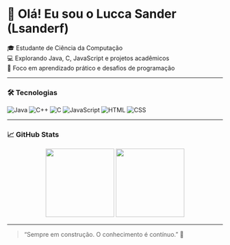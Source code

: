 # 👋 Olá! Eu sou o Lucca Sander (Lsanderf)

🎓 Estudante de Ciência da Computação  
💻 Explorando Java, C, JavaScript e projetos acadêmicos  
🚀 Foco em aprendizado prático e desafios de programação

---

### 🛠️ Tecnologias

![Java](https://img.shields.io/badge/Java-ED8B00?style=for-the-badge&logo=java&logoColor=white)
![C++](https://img.shields.io/badge/C%2B%2B-00599C?style=for-the-badge&logo=c%2B%2B&logoColor=white)
![C](https://img.shields.io/badge/C-00599C?style=for-the-badge&logo=c&logoColor=white)
![JavaScript](https://img.shields.io/badge/JavaScript-F7DF1E?style=for-the-badge&logo=javascript&logoColor=black)
![HTML](https://img.shields.io/badge/HTML-E34F26?style=for-the-badge&logo=html5&logoColor=white)
![CSS](https://img.shields.io/badge/CSS-1572B6?style=for-the-badge&logo=css3&logoColor=white)

---

### 📈 GitHub Stats

<p align="center">
  <img height="160em" src="https://github-readme-stats.vercel.app/api?username=Lsanderf&show_icons=true&theme=tokyonight" />
  <img height="160em" src="https://github-readme-stats.vercel.app/api/top-langs/?username=Lsanderf&layout=compact&theme=tokyonight"/>
</p>

---

> “Sempre em construção. O conhecimento é contínuo.” 🚧

